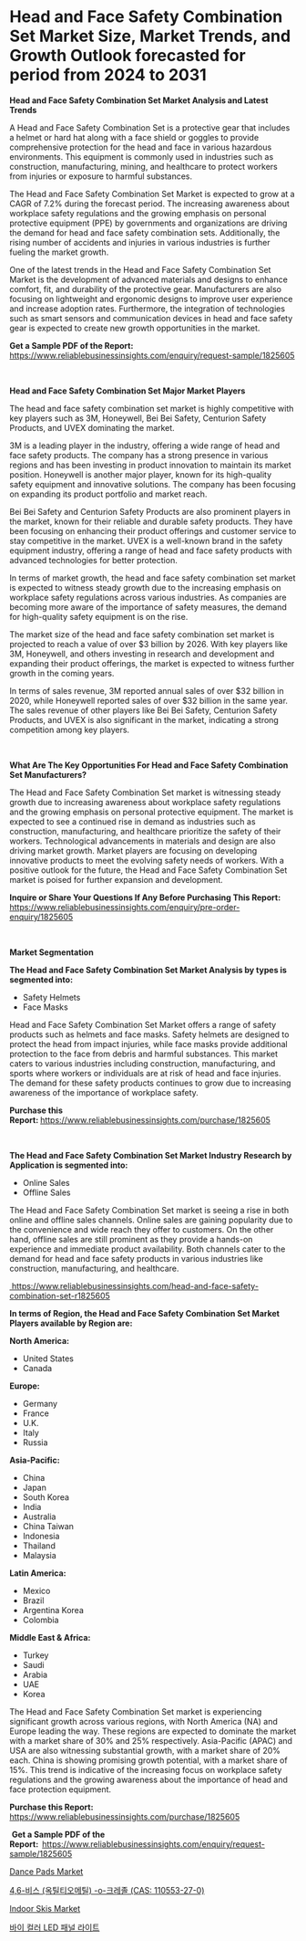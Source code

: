 <p><h1>Head and Face Safety Combination Set Market Size, Market Trends, and Growth Outlook forecasted for period from 2024 to 2031</h1></p><p><strong>Head and Face Safety Combination Set Market Analysis and Latest Trends</strong></p>
<p><p>A Head and Face Safety Combination Set is a protective gear that includes a helmet or hard hat along with a face shield or goggles to provide comprehensive protection for the head and face in various hazardous environments. This equipment is commonly used in industries such as construction, manufacturing, mining, and healthcare to protect workers from injuries or exposure to harmful substances.</p><p>The Head and Face Safety Combination Set Market is expected to grow at a CAGR of 7.2% during the forecast period. The increasing awareness about workplace safety regulations and the growing emphasis on personal protective equipment (PPE) by governments and organizations are driving the demand for head and face safety combination sets. Additionally, the rising number of accidents and injuries in various industries is further fueling the market growth.</p><p>One of the latest trends in the Head and Face Safety Combination Set Market is the development of advanced materials and designs to enhance comfort, fit, and durability of the protective gear. Manufacturers are also focusing on lightweight and ergonomic designs to improve user experience and increase adoption rates. Furthermore, the integration of technologies such as smart sensors and communication devices in head and face safety gear is expected to create new growth opportunities in the market.</p></p>
<p><strong>Get a Sample PDF of the Report:&nbsp;</strong> <a href="https://www.reliablebusinessinsights.com/enquiry/request-sample/1825605">https://www.reliablebusinessinsights.com/enquiry/request-sample/1825605</a></p>
<p>&nbsp;</p>
<p><strong>Head and Face Safety Combination Set Major Market Players</strong></p>
<p><p>The head and face safety combination set market is highly competitive with key players such as 3M, Honeywell, Bei Bei Safety, Centurion Safety Products, and UVEX dominating the market. </p><p>3M is a leading player in the industry, offering a wide range of head and face safety products. The company has a strong presence in various regions and has been investing in product innovation to maintain its market position. Honeywell is another major player, known for its high-quality safety equipment and innovative solutions. The company has been focusing on expanding its product portfolio and market reach.</p><p>Bei Bei Safety and Centurion Safety Products are also prominent players in the market, known for their reliable and durable safety products. They have been focusing on enhancing their product offerings and customer service to stay competitive in the market. UVEX is a well-known brand in the safety equipment industry, offering a range of head and face safety products with advanced technologies for better protection.</p><p>In terms of market growth, the head and face safety combination set market is expected to witness steady growth due to the increasing emphasis on workplace safety regulations across various industries. As companies are becoming more aware of the importance of safety measures, the demand for high-quality safety equipment is on the rise.</p><p>The market size of the head and face safety combination set market is projected to reach a value of over $3 billion by 2026. With key players like 3M, Honeywell, and others investing in research and development and expanding their product offerings, the market is expected to witness further growth in the coming years.</p><p>In terms of sales revenue, 3M reported annual sales of over $32 billion in 2020, while Honeywell reported sales of over $32 billion in the same year. The sales revenue of other players like Bei Bei Safety, Centurion Safety Products, and UVEX is also significant in the market, indicating a strong competition among key players.</p></p>
<p>&nbsp;</p>
<p><strong>What Are The Key Opportunities For Head and Face Safety Combination Set Manufacturers?</strong></p>
<p><p>The Head and Face Safety Combination Set market is witnessing steady growth due to increasing awareness about workplace safety regulations and the growing emphasis on personal protective equipment. The market is expected to see a continued rise in demand as industries such as construction, manufacturing, and healthcare prioritize the safety of their workers. Technological advancements in materials and design are also driving market growth. Market players are focusing on developing innovative products to meet the evolving safety needs of workers. With a positive outlook for the future, the Head and Face Safety Combination Set market is poised for further expansion and development.</p></p>
<p><strong>Inquire or Share Your Questions If Any Before Purchasing This Report:</strong> <a href="https://www.reliablebusinessinsights.com/enquiry/pre-order-enquiry/1825605">https://www.reliablebusinessinsights.com/enquiry/pre-order-enquiry/1825605</a></p>
<p>&nbsp;</p>
<p><strong>Market Segmentation</strong></p>
<p><strong>The Head and Face Safety Combination Set Market Analysis by types is segmented into:</strong></p>
<p><ul><li>Safety Helmets</li><li>Face Masks</li></ul></p>
<p><p>Head and Face Safety Combination Set Market offers a range of safety products such as helmets and face masks. Safety helmets are designed to protect the head from impact injuries, while face masks provide additional protection to the face from debris and harmful substances. This market caters to various industries including construction, manufacturing, and sports where workers or individuals are at risk of head and face injuries. The demand for these safety products continues to grow due to increasing awareness of the importance of workplace safety.</p></p>
<p><strong>Purchase this Report:&nbsp;</strong><a href="https://www.reliablebusinessinsights.com/purchase/1825605">https://www.reliablebusinessinsights.com/purchase/1825605</a></p>
<p>&nbsp;</p>
<p><strong>The Head and Face Safety Combination Set Market Industry Research by Application is segmented into:</strong></p>
<p><ul><li>Online Sales</li><li>Offline Sales</li></ul></p>
<p><p>The Head and Face Safety Combination Set market is seeing a rise in both online and offline sales channels. Online sales are gaining popularity due to the convenience and wide reach they offer to customers. On the other hand, offline sales are still prominent as they provide a hands-on experience and immediate product availability. Both channels cater to the demand for head and face safety products in various industries like construction, manufacturing, and healthcare.</p></p>
<p><a href="https://www.reliablebusinessinsights.com/head-and-face-safety-combination-set-r1825605">&nbsp;https://www.reliablebusinessinsights.com/head-and-face-safety-combination-set-r1825605</a></p>
<p><strong>In terms of Region, the Head and Face Safety Combination Set Market Players available by Region are:</strong></p>
<p>
    <p> <strong> North America: </strong>
        <ul>
            <li>United States</li>
            <li>Canada</li>
        </ul>
        </p> 
    <p> <strong> Europe: </strong>
        <ul>
            <li>Germany</li>
            <li>France</li>
            <li>U.K.</li>
            <li>Italy</li>
            <li>Russia</li>
        </ul>
        </p> 
    <p> <strong> Asia-Pacific: </strong>
        <ul>
            <li>China</li>
            <li>Japan</li>
            <li>South Korea</li>
            <li>India</li>
            <li>Australia</li>
            <li>China Taiwan</li>
            <li>Indonesia</li>
            <li>Thailand</li>
            <li>Malaysia</li>
        </ul>
        </p> 
    <p> <strong> Latin America: </strong>
        <ul>
            <li>Mexico</li>
            <li>Brazil</li>
            <li>Argentina Korea</li>
            <li>Colombia</li>
        </ul>
        </p> 
    <p> <strong> Middle East & Africa: </strong>
        <ul>
            <li>Turkey</li>
            <li>Saudi</li>
            <li>Arabia</li>
            <li>UAE</li>
            <li>Korea</li>
        </ul>
    </p>
    </p>
<p><p>The Head and Face Safety Combination Set market is experiencing significant growth across various regions, with North America (NA) and Europe leading the way. These regions are expected to dominate the market with a market share of 30% and 25% respectively. Asia-Pacific (APAC) and USA are also witnessing substantial growth, with a market share of 20% each. China is showing promising growth potential, with a market share of 15%. This trend is indicative of the increasing focus on workplace safety regulations and the growing awareness about the importance of head and face protection equipment.</p></p>
<p><strong>Purchase this Report: </strong><a href="https://www.reliablebusinessinsights.com/purchase/1825605">https://www.reliablebusinessinsights.com/purchase/1825605</a></p>
<p>&nbsp;<strong>Get a Sample PDF of the Report:&nbsp;&nbsp;</strong><a href="https://www.reliablebusinessinsights.com/enquiry/request-sample/1825605">https://www.reliablebusinessinsights.com/enquiry/request-sample/1825605</a></p>
<p><strong></strong></p>
<p><p><a href="https://github.com/qrkceaah30/Market-Research-Report-List-1/blob/main/dance-pads-market.md">Dance Pads Market</a></p><p><a href="https://github.com/emakpiahsopiah/Market-Research-Report-List-1/blob/main/1137795153374.md">4,6-비스 (옥틸티오메틸) -o-크레졸 (CAS: 110553-27-0)</a></p><p><a href="https://github.com/lsapaaep8/Market-Research-Report-List-1/blob/main/indoor-skis-market.md">Indoor Skis Market</a></p><p><a href="https://github.com/milikokao84/Market-Research-Report-List-1/blob/main/2574909153373.md">바이 컬러 LED 패널 라이트</a></p></p>